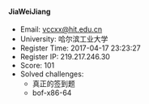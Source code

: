 #### JiaWeiJiang  

* Email: vccxx@hit.edu.cn  
* University: 哈尔滨工业大学  
* Register Time: 2017-04-17 23:23:27  
* Register IP: 219.217.246.30  
* Score: 101  
* Solved challenges: 
  * 真正的签到题  
  * bof-x86-64  
